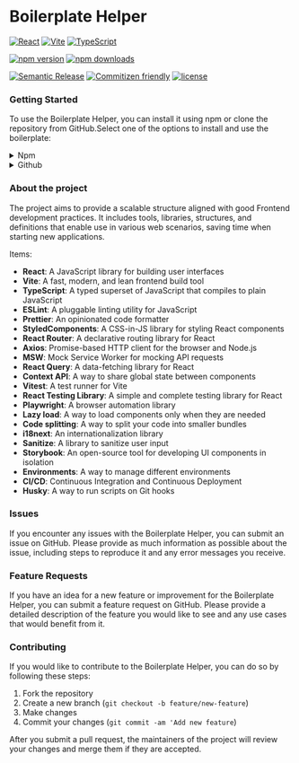 # Boilerplate Helper

[![React](https://img.shields.io/badge/React-20232A?style=for-the-badge&logo=react&logoColor=61DAFB)](https://reactjs.org/)
[![Vite](https://img.shields.io/badge/Vite-B73BFE?style=for-the-badge&logo=vite&logoColor=FFD62E)](https://vitejs.dev/)
[![TypeScript](https://img.shields.io/badge/TypeScript-007ACC?style=for-the-badge&logo=typescript&logoColor=white)](https://www.typescriptlang.org/)


[![npm version](https://img.shields.io/npm/v/boilerplate-helper.svg?style=flat-square)](https://www.npmjs.com/package/boilerplate-helper)
[![npm downloads](https://img.shields.io/npm/dm/boilerplate-helper.svg?style=flat-square)](https://www.npmjs.com/package/boilerplate-helper)

[![Semantic Release](https://img.shields.io/badge/%20%20%F0%9F%93%A6%F0%9F%9A%80-semantic--release-e10079.svg?style=flat-square)]()
[![Commitizen friendly](https://img.shields.io/badge/commitizen-friendly-brightgreen.svg)](http://commitizen.github.io/cz-cli/)
[![license](https://img.shields.io/badge/License-MIT-blue.svg)](https://github.com/thelucasanderson/boilerplate-helper/blob/main/LICENSE)


### Getting Started

To use the Boilerplate Helper, you can install it using npm or clone the repository from GitHub.Select one of the options to install and use the boilerplate:

<details>
  <summary>Npm</summary>
  To get started with the Boilerplate Helper, you can install the package from NPM:

  ```bash
    npm install boilerplate-helper
  ```

  After installing the package, you can run the following command to start the Boilerplate Helper:

  ```bash
    npx boilerplate-helper
  ```
</details>

<details>
  <summary>Github</summary>
    To get started with the Boilerplate Helper, you can clone the repository from GitHub:

    ```bash
    git clone https://github.com/thelucasanderson/boilerplate-helper.git
    ```

    After cloning the repository, navigate to the project directory and install the dependencies:

    ```bash
    cd boilerplate-helper
    npm install
    ```

    Once the dependencies are installed, you can start the development server:

    ```bash
    npm run dev
    ```
</details>

### About the project
The project aims to provide a scalable structure aligned with good Frontend development practices. It includes tools, libraries, structures, and definitions that enable use in various web scenarios, saving time when starting new applications.

Items: 

- **React**: A JavaScript library for building user interfaces
- **Vite**: A fast, modern, and lean frontend build tool
- **TypeScript**: A typed superset of JavaScript that compiles to plain JavaScript
- **ESLint**: A pluggable linting utility for JavaScript
- **Prettier**: An opinionated code formatter
- **StyledComponents**: A CSS-in-JS library for styling React components
- **React Router**: A declarative routing library for React
- **Axios**: Promise-based HTTP client for the browser and Node.js
- **MSW**: Mock Service Worker for mocking API requests
- **React Query**: A data-fetching library for React
- **Context API**: A way to share global state between components
- **Vitest**: A test runner for Vite
- **React Testing Library**: A simple and complete testing library for React
- **Playwright**: A browser automation library
- **Lazy load**: A way to load components only when they are needed
- **Code splitting**: A way to split your code into smaller bundles
- **i18next**: An internationalization library
- **Sanitize**: A library to sanitize user input
- **Storybook**: An open-source tool for developing UI components in isolation
- **Environments**: A way to manage different environments
- **CI/CD**: Continuous Integration and Continuous Deployment
- **Husky**: A way to run scripts on Git hooks

### Issues

If you encounter any issues with the Boilerplate Helper, you can submit an issue on GitHub. Please provide as much information as possible about the issue, including steps to reproduce it and any error messages you receive.

### Feature Requests

If you have an idea for a new feature or improvement for the Boilerplate Helper, you can submit a feature request on GitHub. Please provide a detailed description of the feature you would like to see and any use cases that would benefit from it.

### Contributing

If you would like to contribute to the Boilerplate Helper, you can do so by following these steps:

1. Fork the repository
2. Create a new branch (`git checkout -b feature/new-feature`)
3. Make changes
4. Commit your changes (`git commit -am 'Add new feature`)

After you submit a pull request, the maintainers of the project will review your changes and merge them if they are accepted.
